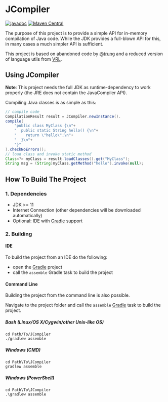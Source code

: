 # JCompiler 
[![javadoc](https://javadoc.io/badge2/eu.mihosoft.jcompiler/jcompiler/javadoc.svg)](https://javadoc.io/doc/eu.mihosoft.jcompiler/jcompiler)
[![Maven Central](https://maven-badges.herokuapp.com/maven-central/eu.mihosoft.jcompiler/jcompiler/badge.svg)](https://maven-badges.herokuapp.com/maven-central/eu.mihosoft.jcompiler/jcompiler)

The purpose of this project is to provide a simple API for in-memory compilation of Java code. While the JDK provides a full-blown API for this, in many cases a much simpler API is sufficient.

This project is based on abandoned code by [@trung](https://github.com/trung/InMemoryJavaCompiler) and a reduced version of language utils from [VRL](https://github.com/VRL-Studio/VRL).

## Using JCompiler

**Note**: This project needs the full JDK as runtime-dependency to work properly (the JRE does not contain the JavaCompiler API).

Compiling Java classes is as simple as this:

```java
// compile code
CompilationResult result = JCompiler.newInstance().
compile(
    "public class MyClass {\n"+
    "  public static String hello() {\n"+
    "    return \"hello\";\n"+
    "  }\n"+
    "}"
).checkNoErrors();
// load class and invoke static method
Class<?> myClass = result.loadClasses().get("MyClass");    
String msg = (String)myClass.getMethod("hello").invoke(null);          
```

## How To Build The Project

### 1. Dependencies

- JDK >= 11
- Internet Connection (other dependencies will be downloaded automatically)
- Optional: IDE with [Gradle](http://www.gradle.org/) support

### 2. Building

#### IDE

To build the project from an IDE do the following:

- open the  [Gradle](http://www.gradle.org/) project
- call the `assemble` Gradle task to build the project

#### Command Line

Building the project from the command line is also possible.

Navigate to the project folder and call the `assemble` [Gradle](http://www.gradle.org/)
task to build the project.

##### Bash (Linux/OS X/Cygwin/other Unix-like OS)

    cd Path/To/JCompiler
    ./gradlew assemble
    
##### Windows (CMD)

    cd Path\To\JCompiler
    gradlew assemble

##### Windows (PowerShell)

    cd Path\To\JCompiler
    .\gradlew assemble